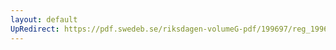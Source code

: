 ```yaml
---
layout: default
UpRedirect: https://pdf.swedeb.se/riksdagen-volumeG-pdf/199697/reg_199697/reg_199697_0413.pdf
---
```

